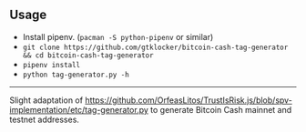 ## Usage

* Install pipenv. (`pacman -S python-pipenv` or similar)
* `git clone https://github.com/gtklocker/bitcoin-cash-tag-generator && cd bitcoin-cash-tag-generator`
* `pipenv install`
* `python tag-generator.py -h`

---

Slight adaptation of
https://github.com/OrfeasLitos/TrustIsRisk.js/blob/spv-implementation/etc/tag-generator.py
to generate Bitcoin Cash mainnet and testnet addresses.
